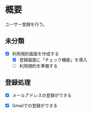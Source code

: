 # 概要

ユーザー登録を行う。

## 未分類

- [x] 利用規約画面を作成する
  - [x] 登録画面に「チェック機能」を導入
  - [ ] 利用規約を準備する

## 登録処理

- [x] メールアドレスの登録ができる
- [x] Gmailでの登録ができる


